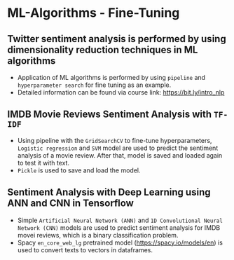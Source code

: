 # ML-Algorithms - Fine-Tuning
## Twitter sentiment analysis is performed by using dimensionality reduction techniques in ML algorithms
- Application of ML algorithms is performed by using `pipeline` and `hyperparameter search` for fine tuning as an example.
- Detailed information can be found via course link: https://bit.ly/intro_nlp
## IMDB Movie Reviews Sentiment Analysis with `TF-IDF`
- Using pipeline with the `GridSearchCV` to fine-tune hyperparameters, `Logistic regression` and `SVM` model are used to predict the sentiment analysis of a movie review. After that, model is saved and loaded again to test it with text.
- `Pickle` is used to save and load the model.
## Sentiment Analysis with Deep Learning using ANN and CNN in Tensorflow
- Simple `Artificial Neural Network (ANN)` and `1D Convolutional Neural Network (CNN)` models are used to predict sentiment analysis for IMDB movei reviews, which is a binary classification problem.
- Spacy `en_core_web_lg` pretrained model (https://spacy.io/models/en) is used to convert texts to vectors in dataframes.


